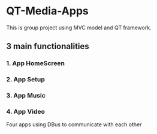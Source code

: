 # QT-Media-Apps 
This is group project using MVC model and QT framework.
## 3 main functionalities
### 1. App HomeScreen
### 2. App Setup
### 3. App Music
### 4. App Video
Four apps using DBus to communicate with each other



